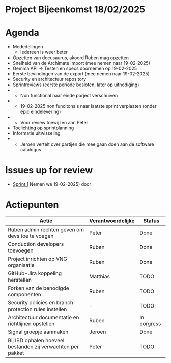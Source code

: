 # Project Bijeenkomst 18/02/2025

# Agenda
- Mededelingen
  - Iedereen is weer beter
- Opzetten van docusaurus, akoord Ruben mag opzetten
- Snelheid van de Archimate Import (mee nemen naar 19-02-2025)
- Gemma API -> Testen en specs doornemen op 19-02-2025
- Eerste bevindingen van de export (mee nemen naar 19-02-2025)
- Security en architectuur repository
- Sprintreviews (eerste periode besloten, later op uitnodiging)
- - Non functional naar einde porject verschuiven
- -  19-02-2025 non funcitonals naar laatste sprint verplaaten (onder epic eindelevering)
- - Voor review toewijzen aan Peter
- Toelichting op sprintplanning
- Informatie uitwisseling
- - Jeroen vertelt over partijen die mee gaan doen aan de software catalogus

# Issues up for review
- [Sprint 1](https://github.com/orgs/VNG-Realisatie/projects/17/views/2) Nemen we  19-02-2025) door

# Actiepunten

| Actie | Verantwoordelijke | Status |
|-------|------------------|---------|
| Ruben admin rechten geven om devs toe te voegen | Peter | Done |
| Conduction developers toevoegen | Ruben | Done |
| Project inrichten op VNG organisatie  | Ruben | Done |
| GitHub-Jira koppeling herstellen | Matthias | TODO |
| Forken van de benodigde componenten | Ruben | TODO |
| Security policies en branch protection rules instellen | - | TODO |
| Architectuur documentatie en richtlijnen opstellen | Ruben | In porgress |
| Signal groepje aanmaken | Jeroen | Done |
| Bij IBD ophalen hoeveel bestanden zij verwachten per pakket| Peter | TODO |

